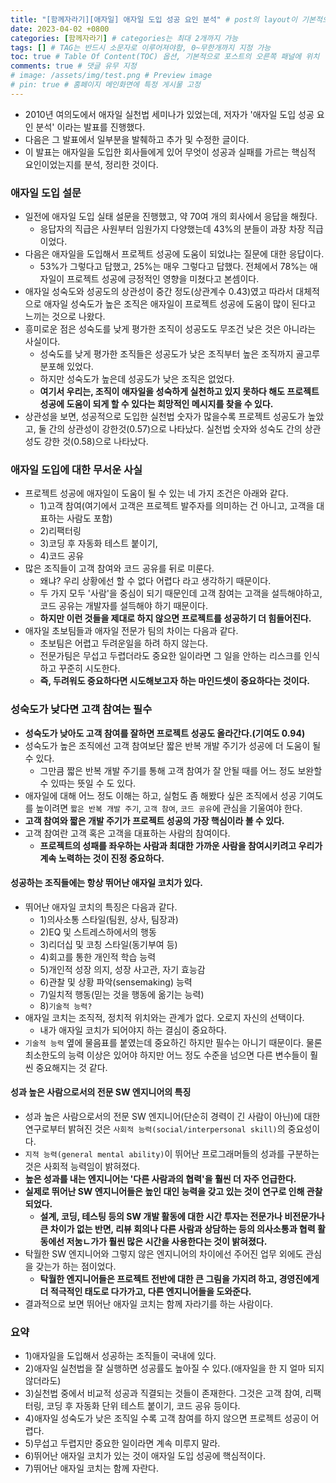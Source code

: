 ```yaml
---
title: "[함께자라기][애자일] 애자일 도입 성공 요인 분석" # post의 layout이 기본적으로 post로 설정되어있어서 Front Matter에 따로 layout변수를 만들어 주지 않아도 됨
date: 2023-04-02 +0800
categories: [함께자라기] # categories는 최대 2개까지 가능
tags: [] # TAG는 반드시 소문자로 이루어져야함, 0~무한개까지 지정 가능
toc: true # Table Of Content(TOC) 옵션, 기본적으로 포스트의 오른쪽 패널에 위치
comments: true # 댓글 유무 지정
# image: /assets/img/test.png # Preview image
# pin: true # 홈페이지 메인화면에 특정 게시물 고정
---
```


- 2010년 여의도에서 애자일 실천법 세미나가 있었는데, 저자가 '애자일 도입 성공 요인 분석' 이라는 발표를 진행했다.
- 다음은 그 발표에서 일부분을 발췌하고 추가 및 수정한 글이다.
- 이 발표는 애자일을 도입한 회사들에게 있어 무엇이 성공과 실패를 가르는 핵심적 요인이었는지를 분석, 정리한 것이다.

### 애자일 도입 설문
- 일전에 애자일 도입 실태 설문을 진행했고, 약 70여 개의 회사에서 응답을 해줬다.
  - 응답자의 직급은 사원부터 임원가지 다양했는데 43%의 분들이 과장 차장 직급이었다.
- 다음은 애자일을 도입해서 프로젝트 성공에 도움이 되었냐는 질문에 대한 응답이다.
  - 53%가 그렇다고 답했고, 25%는 매우 그렇다고 답했다. 전체에서 78%는 애자일이 프로젝트 성공에 긍정적인 영향을 미쳤다고 본셈이다.
- 애자일 성숙도와 성공도의 상관성이 중간 정도(상관계수 0.43)였고 따라서 대체적으로 애자일 성숙도가 높은 조직은 애자일이 프로젝트 성공에 도움이 많이 된다고 느끼는 것으로 나왔다.
- 흥미로운 점은 성숙도를 낮게 평가한 조직이 성공도도 무조건 낮은 것은 아니라는 사실이다.
  - 성숙도를 낮게 평가한 조직들은 성공도가 낮은 조직부터 높은 조직까지 골고루 분포해 있었다.
  - 하지만 성숙도가 높은데 성공도가 낮은 조직은 없었다.
  - <b>여기서 우리는, 조직이 애자일을 성숙하게 실천하고 있지 못하다 해도 프로젝트 성공에 도움이 되게 할 수 있다는 희망적인 메시지를 찾을 수 있다.</b>
- 상관성을 보면, 성공적으로 도입한 실천법 숫자가 많을수록 프로젝트 성공도가 높았고, 둘 간의 상관성이 강한것(0.57)으로 나타났다. 실천법 숫자와 성숙도 간의 상관성도 강한 것(0.58)으로 나타났다.

### 애자일 도입에 대한 무서운 사실
- 프로젝트 성공에 애자일이 도움이 될 수 있는 네 가지 조건은 아래와 같다.
  - 1)고객 참여(여기에서 고객은 프로젝트 발주자를 의미하는 건 아니고, 고객을 대표하는 사람도 포함)
  - 2)리팩터링
  - 3)코딩 후 자동화 테스트 붙이기,
  - 4)코드 공유
- 많은 조직들이 고객 참여와 코드 공유를 뒤로 미룬다.
  - 왜냐? 우리 상황에선 할 수 없다 어렵다 라고 생각하기 때문이다.
  - 두 가지 모두 '사람'을 중심이 되기 때문인데 고객 참여는 고객을 설득해야하고, 코드 공유는 개발자를 설득해야 하기 때문이다.
  - <b>하지만 이런 것들을 제대로 하지 않으면 프로젝트를 성공하기 더 힘들어진다.</b>
- 애자일 초보팀들과 애자일 전문가 팀의 차이는 다음과 같다.
  - 초보팀은 어렵고 두려운일을 하려 하지 않는다.
  - 전문가팀은 무섭고 두렵더라도 중요한 일이라면 그 일을 안하는 리스크를 인식하고 꾸준히 시도한다.
  - <b>즉, 두려워도 중요하다면 시도해보고자 하는 마인드셋이 중요하다는 것이다.</b>
  
### 성숙도가 낮다면 고객 참여는 필수

- <b>성숙도가 낮아도 고객 참여를 잘하면 프로젝트 성공도 올라간다.(기여도 0.94)</b>
- 성숙도가 높은 조직에선 고객 참여보단 짧은 반복 개발 주기가 성공에 더 도움이 될 수 있다.
  - 그만큼 짧은 반복 개발 주기를 통해 고객 참여가 잘 안될 때를 어느 정도 보완할 수 있따는 뜻일 수 도 있다.
- 애자일에 대해 어느 정도 이해는 하고, 실험도 좀 해봤다 싶은 조직에서 성공 기여도를 높이려면 `짧은 반복 개발 주기`, `고객 참여`, `코드 공유`에 관심을 기울여야 한다.
- <b>고객 참여와 짧은 개발 주기가 프로젝트 성공의 가장 핵심이라 볼 수 있다.</b>
- 고객 참여란 고객 혹은 고객을 대표하는 사람의 참여이다.
  - <b>프로젝트의 성패를 좌우하는 사람과 최대한 가까운 사람을 참여시키려고 우리가 계속 노력하는 것이 진정 중요하다.</b>

#### 성공하는 조직들에는 항상 뛰어난 애자일 코치가 있다.
- 뛰어난 애자일 코치의 특징은 다음과 같다.
  - 1)의사소통 스타일(팀원, 상사, 팀장과)
  - 2)EQ 및 스트레스하에서의 행동
  - 3)리더십 및 코칭 스타일(동기부여 등)
  - 4)회고를 통한 개인적 학습 능력
  - 5)개인적 성장 의지, 성장 사고관, 자기 효능감
  - 6)관찰 및 상황 파악(sensemaking) 능력
  - 7)일치적 행동(믿는 것을 행동에 옮기는 능력)
  - 8)`기술적 능력?`
- 애자일 코치는 조직적, 정치적 위치와는 관계가 없다. 오로지 자신의 선택이다.
  - 내가 애자일 코치가 되어야지 하는 결심이 중요하다.
- `기술적 능력` 옆에 물음표를 붙였는데 중요하긴 하지만 필수는 아니기 때문이다. 물론 최소한도의 능력 이상은 있어야 하지만 어느 정도 수준을 넘으면 다른 변수들이 훨씬 중요해지는 것 같다.
  
#### 성과 높은 사람으로서의 전문 SW 엔지니어의 특징
- 성과 높은 사람으로서의 전문 SW 엔지니어(단순히 경력이 긴 사람이 아닌)에 대한 연구로부터 밝혀진 것은 `사회적 능력(social/interpersonal skill)`의 중요성이다.
- `지적 능력(general mental ability)`이 뛰어난 프로그래머들의 성과를 구분하는 것은 사회적 능력임이 밝혀졌다.
- <b>높은 성과를 내는 엔지니어는 '다른 사람과의 협력'을 훨씬 더 자주 언급한다.</b>
- <b>실제로 뛰어난 SW 엔지니어들은 높인 대인 능력을 갖고 있는 것이 연구로 인해 관찰되었다.</b>
  - <b>설계, 코딩, 테스팅 등의 SW 개발 활동에 대한 시간 투자는 전문가나 비전문가나 큰 차이가 없는 반면, 리뷰 회의나 다른 사람과 상담하는 등의 의사소통과 협력 활동에선 저눔ㄴ가가 훨씬 많은 시간을 사용한다는 것이 밝혀졌다.</b>
- 탁월한 SW 엔지니어와 그렇지 않은 엔지니어의 차이에선 주어진 업무 외에도 관심을 갖는가 하는 점이었다.
  - <b>탁월한 엔지니어들은 프로젝트 전반에 대한 큰 그림을 가지려 하고, 경영진에게 더 적극적인 태도로 다가가고, 다른 엔지니어들을 도와준다.</b>
- 결과적으로 보면 뛰어난 애자일 코치는 함께 자라기를 하는 사람이다.

### 요약
- 1)애자일을 도입해서 성공하는 조직들이 국내에 있다.
- 2)애자일 실천법을 잘 실행하면 성공률도 높아질 수 있다.(애자일을 한 지 얼마 되지 않더라도)
- 3)실천법 중에서 비교적 성공과 직결되는 것들이 존재한다. 그것은 고객 참여, 리팩터링, 코딩 후 자동화 단위 테스트 붙이기, 코드 공유 등이다.
- 4)애자일 성숙도가 낮은 조직일 수록 고객 참여를 하지 않으면 프로젝트 성공이 어렵다.
- 5)무섭고 두렵지만 중요한 일이라면 계속 미루지 말라.
- 6)뛰어난 애자일 코치가 있는 것이 애자일 도입 성공에 핵심적이다.
- 7)뛰어난 애자일 코치는 함께 자란다.